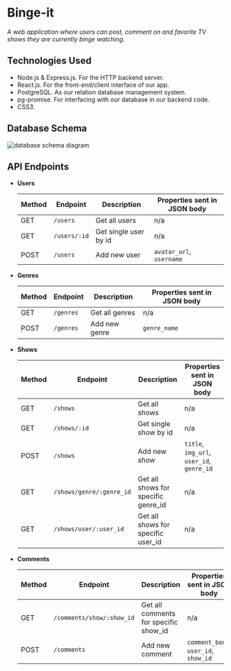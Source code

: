 # Binge-it
*A web application where users can post, comment on and favorite TV shows they are currently binge watching.*

## Technologies Used
* Node.js & Express.js. For the HTTP backend server.
* React.js. For the front-end/client interface of our app.
* PostgreSQL. As our relation database management system.
* pg-promise. For interfacing with our database in our backend code.
* CSS3. 

## Database Schema
![database schema diagram](./assets/schema_diagram.png)

## API Endpoints
- **Users**

  | Method | Endpoint     | Description           | Properties sent in JSON body |
  | ------ | ------------ | --------------------- | ---------------------------- |
  | GET    | `/users`     | Get all users         | n/a                          |
  | GET    | `/users/:id` | Get single user by id | n/a                          |
  | POST   | `/users`     | Add new user          | `avatar_url`, `username`     |

- **Genres**

  | Method | Endpoint  | Description    | Properties sent in JSON body |
  | ------ | --------- | -------------- | ---------------------------- |
  | GET    | `/genres` | Get all genres | n/a                          |
  | POST   | `/genres` | Add new genre  | `genre_name`                 |

- **Shows**

  | Method | Endpoint                 | Description                         | Properties sent in JSON body              |
  | ------ | ------------------------ | ----------------------------------- | ----------------------------------------- |
  | GET    | `/shows`                 | Get all shows                       | n/a                                       |
  | GET    | `/shows/:id`             | Get single show by id               | n/a                                       |
  | POST   | `/shows`                 | Add new show                        | `title`, `img_url`, `user_id`, `genre_id` |
  | GET    | `/shows/genre/:genre_id` | Get all shows for specific genre_id | n/a                                       |
  | GET    | `/shows/user/:user_id`   | Get all shows for specific user_id  | n/a                                       |

- **Comments**

  | Method | Endpoint                  | Description                           | Properties sent in JSON body         |
  | ------ | ------------------------- | ------------------------------------- | ------------------------------------ |
  | GET    | `/comments/show/:show_id` | Get all comments for specific show_id | n/a                                  |
  | POST   | `/comments`               | Add new comment                       | `comment_body`, `user_id`, `show_id` |
  
  
